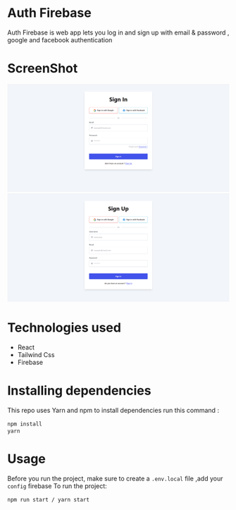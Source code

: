 # Auth Firebase
Auth Firebase is web app lets you log in and sign up with email & password , google and facebook authentication 

# ScreenShot
![signin](ScreenShot/auth/Signin.png)
![signup](ScreenShot/auth/signup.png)
# Technologies used

* React 
* Tailwind Css
* Firebase
# Installing dependencies
This repo uses Yarn and npm to install dependencies run this command :

```
npm install 
yarn 
```
# Usage
Before you run the project, make sure to create a `.env.local` file ,add your `config` firebase 
To run the project:

```
npm run start / yarn start
```

